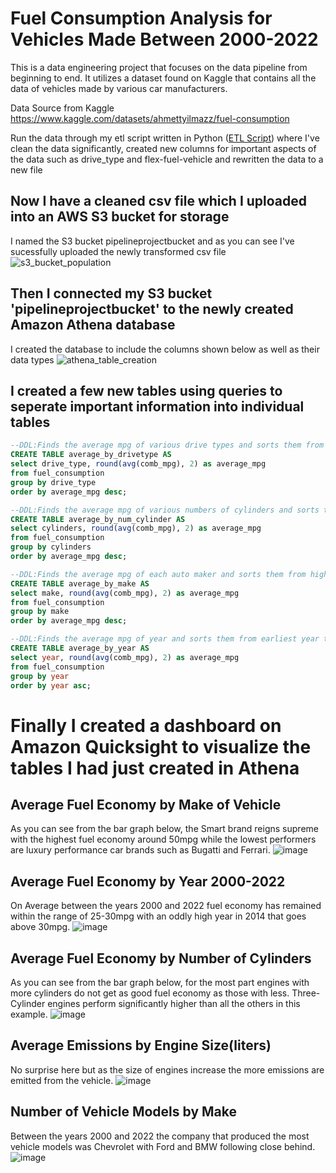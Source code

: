 # Fuel Consumption Analysis for Vehicles Made Between 2000-2022
This is a data engineering project that focuses on the data pipeline from beginning to end. It utilizes a dataset found on Kaggle that contains all the data of vehicles made by various car manufacturers. 

Data Source from Kaggle https://www.kaggle.com/datasets/ahmettyilmazz/fuel-consumption

Run the data through my etl script written in Python ([ETL Script](https://github.com/DakotaVarnell/FuelConsumptionDataPipeline/blob/master/python_scripts/extract_transform_load.py)) where I've clean the data significantly, created new columns for important aspects of the data such as drive_type and flex-fuel-vehicle and rewritten the data to a new file

## Now I have a cleaned csv file which I uploaded into an AWS S3 bucket for storage
I named the S3 bucket pipelineprojectbucket and as you can see I've sucessfully uploaded the newly transformed csv file
![s3_bucket_population](https://user-images.githubusercontent.com/89564744/222986387-1ac3a28c-71e4-4e18-bc83-7e67a652b012.PNG)

## Then I connected my S3 bucket 'pipelineprojectbucket' to the newly created Amazon Athena database
I created the database to include the columns shown below as well as their data types
![athena_table_creation](https://user-images.githubusercontent.com/89564744/222986513-70851eab-978a-4116-b53e-4b97536f46a3.PNG)

## I created a few new tables using queries to seperate important information into individual tables
~~~~sql
--DDL:Finds the average mpg of various drive types and sorts them from highest to lowest and creates a new table from it
CREATE TABLE average_by_drivetype AS
select drive_type, round(avg(comb_mpg), 2) as average_mpg 
from fuel_consumption
group by drive_type
order by average_mpg desc;

--DDL:Finds the average mpg of various numbers of cylinders and sorts them from highest to lowest and creates a new table from it
CREATE TABLE average_by_num_cylinder AS
select cylinders, round(avg(comb_mpg), 2) as average_mpg 
from fuel_consumption
group by cylinders
order by average_mpg desc;

--DDL:Finds the average mpg of each auto maker and sorts them from highest to lowest and creates a new table from it
CREATE TABLE average_by_make AS
select make, round(avg(comb_mpg), 2) as average_mpg 
from fuel_consumption
group by make
order by average_mpg desc;

--DDL:Finds the average mpg of year and sorts them from earliest year to latest and creates a new table from it
CREATE TABLE average_by_year AS
select year, round(avg(comb_mpg), 2) as average_mpg 
from fuel_consumption
group by year
order by year asc;

~~~~

# Finally I created a dashboard on Amazon Quicksight to visualize the tables I had just created in Athena

## Average Fuel Economy by Make of Vehicle
As you can see from the bar graph below, the Smart brand reigns supreme with the highest fuel economy around 50mpg while the lowest performers are luxury performance car brands such as Bugatti and Ferrari. 
![image](https://user-images.githubusercontent.com/89564744/222990354-961a45e2-faa4-48d3-a491-305aaf8bf00d.png)


## Average Fuel Economy by Year 2000-2022
On Average between the years 2000 and 2022 fuel economy has remained within the range of 25-30mpg with an oddly high year in 2014 that goes above 30mpg. 
![image](https://user-images.githubusercontent.com/89564744/222990379-ad3a489c-90f3-4b6f-ab19-c3f62c2e9806.png)


## Average Fuel Economy by Number of Cylinders
As you can see from the bar graph below, for the most part engines with more cylinders do not get as good fuel economy as those with less. Three-Cylinder engines perform significantly higher than all the others in this example. 
![image](https://user-images.githubusercontent.com/89564744/222990410-e703079a-13e9-4e2a-9209-50167ebba9cb.png)


## Average Emissions by Engine Size(liters)
No surprise here but as the size of engines increase the more emissions are emitted from the vehicle. 
![image](https://user-images.githubusercontent.com/89564744/222990440-e06524bf-f64d-42af-831b-c5ba01d3f441.png)


## Number of Vehicle Models by Make
Between the years 2000 and 2022 the company that produced the most vehicle models was Chevrolet with Ford and BMW following close behind. 
![image](https://user-images.githubusercontent.com/89564744/222990468-8cd67b4d-daa0-4bcc-b97d-1610012ac688.png)


